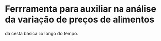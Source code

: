 # Ferrramenta para auxiliar na análise da variação de preços de alimentos 
da cesta básica ao longo do tempo.
